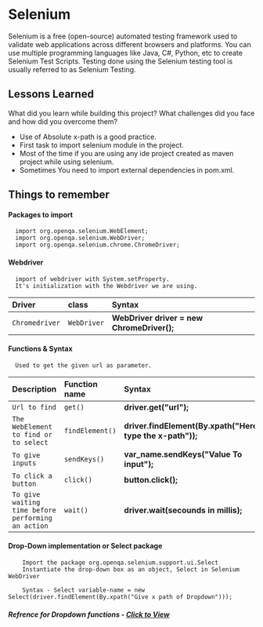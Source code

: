 
# Selenium

Selenium is a free (open-source) automated testing framework used to validate web applications across different browsers and platforms. You can use multiple programming languages like Java, C#, Python, etc to create Selenium Test Scripts. Testing done using the Selenium testing tool is usually referred to as Selenium Testing.

## Lessons Learned

What did you learn while building this project? What challenges did you face and how did you overcome them?

- Use of Absolute x-path is a good practice.
- First task to import selenium module in the project.
- Most of the time if you are using any ide project created as maven project while using selenium.
- Sometimes You need to import external dependencies in pom.xml.


## Things to remember

#### Packages to import

```http
  import org.openqa.selenium.WebElement;
  import org.openqa.selenium.WebDriver;
  import org.openqa.selenium.chrome.ChromeDriver;
```

#### Webdriver

```http
  import of webdriver with System.setProperty.
  It's initialization with the Webdriver we are using.
```

| Driver | class     | Syntax                |
| :-------- | :------- | :------------------------- |
| `Chromedriver` | `WebDriver` | **WebDriver driver = new ChromeDriver();** |

#### Functions & Syntax

```http
  Used to get the given url as parameter.
```

| Description | Function name     | Syntax                |
| :-------- | :------- | :------------------------- |
| `Url to find` | `get()` | **driver.get("url");** |
| `The WebElement to find or to select` | `findElement()` | **driver.findElement(By.xpath("Here type the x-path"));** |
| `To give inputs` | `sendKeys()` | **var_name.sendKeys("Value To input");**|
| `To click a button` | `click()` | **button.click();**|
| `To give waiting time before performing an action` | `wait()` | **driver.wait(secounds in millis);**|


#### Drop-Down implementation or Select package
```http
    Import the package org.openqa.selenium.support.ui.Select
    Instantiate the drop-down box as an object, Select in Selenium WebDriver

    Syntax - Select variable-name = new Select(driver.findElement(By.xpath("Give x path of Dropdown")));
```

##### Refrence for Dropdown functions - [Click to View](https://www.guru99.com/select-option-dropdown-selenium-webdriver.html#:~:text=the%20selectByVisibleText()%20method.-,Select%20Methods,-The%20following%20are)


